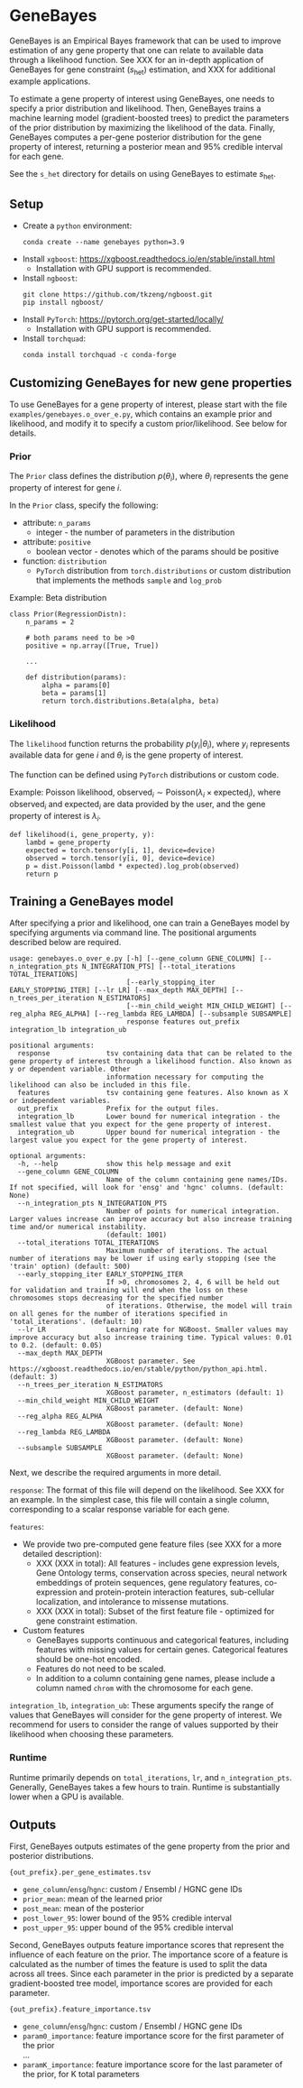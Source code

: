 # GeneBayes

GeneBayes is an Empirical Bayes framework that can be used to improve estimation of any gene property that one can relate to available data through a likelihood function. See XXX for an in-depth application of GeneBayes for gene constraint ($s_\text{het}$) estimation, and XXX for additional example applications. 

To estimate a gene property of interest using GeneBayes, one needs to specify a prior distribution and likelihood. Then, GeneBayes trains a machine learning model (gradient-boosted trees) to predict the parameters of the prior distribution by maximizing the likelihood of the data. Finally, GeneBayes computes a per-gene posterior distribution for the gene property of interest, returning a posterior mean and 95% credible interval for each gene.

See the `s_het` directory for details on using GeneBayes to estimate $s_\text{het}$. 

## Setup

* Create a `python` environment:  
   ```
   conda create --name genebayes python=3.9
   ```
* Install `xgboost`: https://xgboost.readthedocs.io/en/stable/install.html
  * Installation with GPU support is recommended.
* Install `ngboost`:
   ```
   git clone https://github.com/tkzeng/ngboost.git
   pip install ngboost/
   ```
* Install `PyTorch`: https://pytorch.org/get-started/locally/
  * Installation with GPU support is recommended.
* Install `torchquad`:
   ```
   conda install torchquad -c conda-forge
   ```

## Customizing GeneBayes for new gene properties

To use GeneBayes for a gene property of interest, please start with the file `examples/genebayes.o_over_e.py`, which contains an example prior and likelihood, and modify it to specify a custom prior/likelihood. See below for details.

### Prior

The `Prior` class defines the distribution $p(\theta_i)$, where $\theta_i$ represents the gene property of interest for gene $i$.

In the `Prior` class, specify the following:
* attribute: `n_params`
  * integer - the number of parameters in the distribution
* attribute: `positive`
  * boolean vector - denotes which of the params should be positive
* function: `distribution`
  * `PyTorch` distribution from `torch.distributions` or custom distribution that implements the methods `sample` and `log_prob`  

Example: Beta distribution
```
class Prior(RegressionDistn):
    n_params = 2
    
    # both params need to be >0
    positive = np.array([True, True])
   
    ...
    
    def distribution(params):
        alpha = params[0] 
        beta = params[1]
        return torch.distributions.Beta(alpha, beta)
```

### Likelihood

The `likelihood` function returns the probability $p(y_i|\theta_i)$, where $y_i$ represents available data for gene $i$ and $\theta_i$ is the gene property of interest.

The function can be defined using `PyTorch` distributions or custom code.

Example: Poisson likelihood, $\text{observed}_i \sim \text{Poisson}(\lambda_i\times\text{expected}_i)$, where $\text{observed}_i$ and $\text{expected}_i$ are data provided by the user, and the gene property of interest is $\lambda_i$.

```
def likelihood(i, gene_property, y):
    lambd = gene_property
    expected = torch.tensor(y[i, 1], device=device)
    observed = torch.tensor(y[i, 0], device=device)
    p = dist.Poisson(lambd * expected).log_prob(observed)
    return p
```

## Training a GeneBayes model

After specifying a prior and likelihood, one can train a GeneBayes model by specifying arguments via command line. The positional arguments described below are required.

```
usage: genebayes.o_over_e.py [-h] [--gene_column GENE_COLUMN] [--n_integration_pts N_INTEGRATION_PTS] [--total_iterations TOTAL_ITERATIONS]
                             [--early_stopping_iter EARLY_STOPPING_ITER] [--lr LR] [--max_depth MAX_DEPTH] [--n_trees_per_iteration N_ESTIMATORS]
                             [--min_child_weight MIN_CHILD_WEIGHT] [--reg_alpha REG_ALPHA] [--reg_lambda REG_LAMBDA] [--subsample SUBSAMPLE]
                             response features out_prefix integration_lb integration_ub

positional arguments:
  response              tsv containing data that can be related to the gene property of interest through a likelihood function. Also known as y or dependent variable. Other
                        information necessary for computing the likelihood can also be included in this file.
  features              tsv containing gene features. Also known as X or independent variables.
  out_prefix            Prefix for the output files.
  integration_lb        Lower bound for numerical integration - the smallest value that you expect for the gene property of interest.
  integration_ub        Upper bound for numerical integration - the largest value you expect for the gene property of interest.

optional arguments:
  -h, --help            show this help message and exit
  --gene_column GENE_COLUMN
                        Name of the column containing gene names/IDs. If not specified, will look for 'ensg' and 'hgnc' columns. (default: None)
  --n_integration_pts N_INTEGRATION_PTS
                        Number of points for numerical integration. Larger values increase can improve accuracy but also increase training time and/or numerical instability.
                        (default: 1001)
  --total_iterations TOTAL_ITERATIONS
                        Maximum number of iterations. The actual number of iterations may be lower if using early stopping (see the 'train' option) (default: 500)
  --early_stopping_iter EARLY_STOPPING_ITER
                        If >0, chromosomes 2, 4, 6 will be held out for validation and training will end when the loss on these chromosomes stops decreasing for the specified number
                        of iterations. Otherwise, the model will train on all genes for the number of iterations specified in 'total_iterations'. (default: 10)
  --lr LR               Learning rate for NGBoost. Smaller values may improve accuracy but also increase training time. Typical values: 0.01 to 0.2. (default: 0.05)
  --max_depth MAX_DEPTH
                        XGBoost parameter. See https://xgboost.readthedocs.io/en/stable/python/python_api.html. (default: 3)
  --n_trees_per_iteration N_ESTIMATORS
                        XGBoost parameter, n_estimators (default: 1)
  --min_child_weight MIN_CHILD_WEIGHT
                        XGBoost parameter. (default: None)
  --reg_alpha REG_ALPHA
                        XGBoost parameter. (default: None)
  --reg_lambda REG_LAMBDA
                        XGBoost parameter. (default: None)
  --subsample SUBSAMPLE
                        XGBoost parameter. (default: None)
```
Next, we describe the required arguments in more detail.

`response`: The format of this file will depend on the likelihood. See XXX for an example. In the simplest case, this file will contain a single column, corresponding to a scalar response variable for each gene.

`features`:
  * We provide two pre-computed gene feature files (see XXX for a more detailed description):
    * XXX (XXX in total): All features - includes gene expression levels, Gene Ontology terms, conservation across species, neural network embeddings of protein sequences, gene regulatory features, co-expression and protein-protein interaction features, sub-cellular localization, and intolerance to missense mutations. 
    * XXX (XXX in total): Subset of the first feature file - optimized for gene constraint estimation.
  * Custom features 
    * GeneBayes supports continuous and categorical features, including features with missing values for certain genes. 
      Categorical features should be one-hot encoded. 
    * Features do not need to be scaled. 
    * In addition to a column containing gene names, please include a column named `chrom` with the chromosome for each gene.

`integration_lb`, `integration_ub`: These arguments specify the range of values that GeneBayes will consider for the gene property of interest. We recommend for users to consider the range of values supported by their likelihood when choosing these parameters.

### Runtime

Runtime primarily depends on  `total_iterations`, `lr`, and `n_integration_pts`. Generally, GeneBayes takes a few hours to train. Runtime is substantially lower when a GPU is available. 

## Outputs

First, GeneBayes outputs estimates of the gene property from the prior and posterior distributions.

`{out_prefix}.per_gene_estimates.tsv`
  * `gene_column`/`ensg`/`hgnc`: custom / Ensembl / HGNC gene IDs 
  * `prior_mean`: mean of the learned prior
  * `post_mean`: mean of the posterior
  * `post_lower_95`: lower bound of the 95% credible interval
  * `post_upper_95`: upper bound of the 95% credible interval

Second, GeneBayes outputs feature importance scores that represent the influence of each feature on the prior. The importance score of a feature is calculated as the number of times the feature is used to split the data across all trees. Since each parameter in the prior is predicted by a separate gradient-boosted tree model, importance scores are provided for each parameter.

`{out_prefix}.feature_importance.tsv`
* `gene_column`/`ensg`/`hgnc`: custom / Ensembl / HGNC gene IDs 
* `param0_importance`: feature importance score for the first parameter of the prior  
    ...
* `paramK_importance`: feature importance score for the last parameter of the prior, for K total parameters
